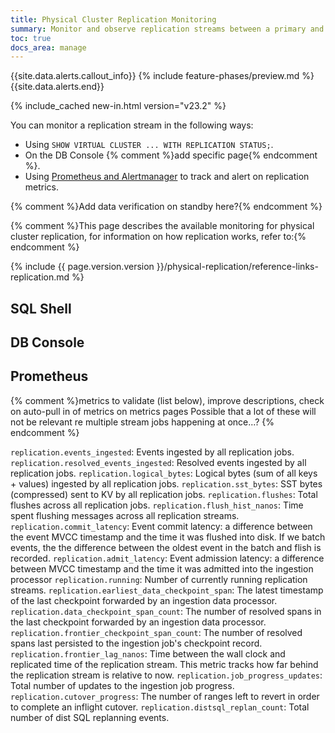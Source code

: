 ```yaml
---
title: Physical Cluster Replication Monitoring
summary: Monitor and observe replication streams between a primary and standby cluster.
toc: true
docs_area: manage
---
```


{{site.data.alerts.callout_info}}
{% include feature-phases/preview.md %}
{{site.data.alerts.end}}

{% include_cached new-in.html version="v23.2" %}

You can monitor a replication stream in the following ways:

- Using `SHOW VIRTUAL CLUSTER ... WITH REPLICATION STATUS;`.
- On the DB Console {% comment %}add specific page{% endcomment %}.
- Using [Prometheus and Alertmanager](#prometheus) to track and alert on replication metrics.

{% comment %}Add data verification on standby here?{% endcomment %}


{% comment %}This page describes the available monitoring for physical cluster replication, for information on how replication works, refer to:{% endcomment %}

{% include {{ page.version.version }}/physical-replication/reference-links-replication.md %}

## SQL Shell

## DB Console

## Prometheus

{% comment %}metrics to validate (list below), improve descriptions, check on auto-pull in of metrics on metrics pages
Possible that a lot of these will not be relevant re multiple stream jobs happening at once...?
{% endcomment %}

`replication.events_ingested`: Events ingested by all replication jobs.
`replication.resolved_events_ingested`: Resolved events ingested by all replication jobs.
`replication.logical_bytes`: Logical bytes (sum of all keys + values) ingested by all replication jobs.
`replication.sst_bytes`: SST bytes (compressed) sent to KV by all replication jobs.
`replication.flushes`: Total flushes across all replication jobs.
`replication.flush_hist_nanos`: Time spent flushing messages across all replication streams.
`replication.commit_latency`: Event commit latency: a difference between the event MVCC timestamp and the time it was flushed into disk. If we batch events, the the difference between the oldest event in the batch and flish is recorded.
`replication.admit_latency`: Event admission latency: a difference between MVCC timestamp and the time it was admitted into the ingestion processor
`replication.running`: Number of currently running replication streams.
`replication.earliest_data_checkpoint_span`: The latest timestamp of the last checkpoint forwarded by an ingestion data processor.
`replication.data_checkpoint_span_count`: The number of resolved spans in the last checkpoint forwarded by an ingestion data processor.
`replication.frontier_checkpoint_span_count`: The number of resolved spans last persisted to the ingestion job's checkpoint record.
`replication.frontier_lag_nanos`: Time between the wall clock and replicated time of the replication stream. This metric tracks how far behind the replication stream is relative to now.
`replication.job_progress_updates`: Total number of updates to the ingestion job progress.
`replication.cutover_progress`: The number of ranges left to revert in order to complete an inflight cutover.
`replication.distsql_replan_count`: Total number of dist SQL replanning events.
